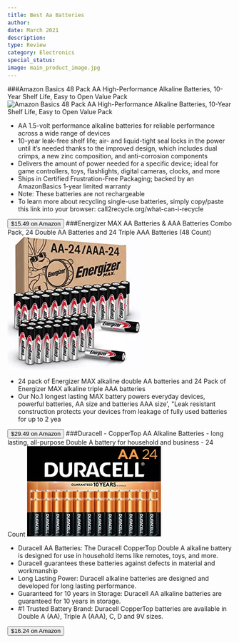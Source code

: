 ```yaml
---
title: Best Aa Batteries
author: 
date: March 2021
description: 
type: Review
category: Electronics
special_status: 
image: main_product_image.jpg
---
```

###Amazon Basics 48 Pack AA High-Performance Alkaline Batteries, 10-Year Shelf Life, Easy to Open Value Pack
![Amazon Basics 48 Pack AA High-Performance Alkaline Batteries, 10-Year Shelf Life, Easy to Open Value Pack](https://images-na.ssl-images-amazon.com/images/I/71IdKRlm8%2BL.__AC_SY300_SX300_QL70_ML2_.jpg)
- AA 1.5-volt performance alkaline batteries for reliable performance across a wide range of devices
- 10-year leak-free shelf life; air- and liquid-tight seal locks in the power until it’s needed thanks to the improved design, which includes dual crimps, a new zinc composition, and anti-corrosion components
- Delivers the amount of power needed for a specific device; ideal for game controllers, toys, flashlights, digital cameras, clocks, and more
- Ships in Certified Frustration-Free Packaging; backed by an AmazonBasics 1-year limited warranty
- Note: These batteries are not rechargeable
- To learn more about recycling single-use batteries, simply copy/paste this link into your browser: call2recycle.org/what-can-i-recycle

[<button class="button">$15.49 on Amazon</button>](https://www.amazon.com/gp/slredirect/picassoRedirect.html/ref=pa_sp_atf_aps_sr_pg1_1?ie=UTF8&adId=A007744133L0637WH2RNY&url=%2FAmazonBasics-Performance-Alkaline-Batteries-Count%2Fdp%2FB00MNV8E0C%2Fref%3Dsr_1_1_sspa%3Fdchild%3D1%26keywords%3Daa%2Bbatteries%26qid%3D1614634522%26sr%3D8-1-spons%26psc%3D1&qualifier=1614634522&id=7950155665916541&widgetName=sp_atf)
###Energizer MAX AA Batteries & AAA Batteries Combo Pack, 24 Double AA Batteries and 24 Triple AAA Batteries (48 Count)
![Energizer MAX AA Batteries & AAA Batteries Combo Pack, 24 Double AA Batteries and 24 Triple AAA Batteries (48 Count)](./Energizer.jpeg)
- 24 pack of Energizer MAX alkaline double AA batteries and 24 Pack of Energizer MAX alkaline triple AAA batteries
- Our No.1 longest lasting MAX battery powers everyday devices, powerful batteries, AA size and batteries AAA size', "Leak resistant construction protects your devices from leakage of fully used batteries for up to 2 yea

[<button class="button">$29.49 on Amazon</button>](https://www.amazon.com/gp/slredirect/picassoRedirect.html/ref=pa_sp_atf_aps_sr_pg1_1?ie=UTF8&adId=A050736434JNYJHEUO6GP&url=%2FEnergizer-Batteries-Combo-Pack-Count%2Fdp%2FB087GMJXMC%2Fref%3Dsr_1_2_sspa%3Fdchild%3D1%26keywords%3Daa%2Bbatteries%26qid%3D1614634522%26sr%3D8-2-spons%26psc%3D1&qualifier=1614634522&id=7950155665916541&widgetName=sp_atf)
###Duracell - CopperTop AA Alkaline Batteries - long lasting, all-purpose Double A battery for household and business - 24 Count
![Duracell - CopperTop AA Alkaline Batteries - long lasting, all-purpose Double A battery for household and business - 24 Count](./Duracell.jpeg)
- Duracell AA Batteries: The Duracell CopperTop Double A alkaline battery is designed for use in household items like remotes, toys, and more.
- Duracell guarantees these batteries against defects in material and workmanship
- Long Lasting Power: Duracell alkaline batteries are designed and developed for long lasting performance.
- Guaranteed for 10 years in Storage: Duracell AA alkaline batteries are guaranteed for 10 years in storage.
- #1 Trusted Battery Brand: Duracell CopperTop batteries are available in Double A (AA), Triple A (AAA), C, D and 9V sizes.

[<button class="button">$16.24 on Amazon</button>](https://www.amazon.com/gp/slredirect/picassoRedirect.html/ref=pa_sp_atf_aps_sr_pg1_1?ie=UTF8&adId=A00040091L0YVC4SJX9YX&url=%2FDuracell-CopperTop-Batteries-all-purpose-household%2Fdp%2FB0035LCFNQ%2Fref%3Dsr_1_4_sspa%3Fdchild%3D1%26keywords%3Daa%2Bbatteries%26qid%3D1614634522%26sr%3D8-4-spons%26psc%3D1&qualifier=1614634522&id=7950155665916541&widgetName=sp_atf)
